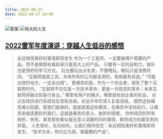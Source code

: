 ```yaml
---
title: 2022-08-27
date: 2022-08-27 14:49
---
```



![答案](http://images.iotop.work/uPic/answer.png)
![伟大的人生](http://images.iotop.work/uPic/great-life.jpg)

## [2022雷军年度演讲：穿越人生低谷的感悟](https://mp.weixin.qq.com/s/1uj6d9yY2wFKuqQXNzV4-g)

> 永远相信美好的事情即将发生
> 作为一个工程师，一定要做用户需要的产品，而不是做那些看起来只是高大上的产品。
> 只要有一定的自制力，娱乐也是很好的学习方式。
> 玩也要玩出点名堂，不要瞎玩，瞎玩只是浪费时间。
> “互联网就是工具。未来所有的公司都会用的，电商最有前途。”
> “可能出错的地方，一定会出错”。
> 更痛苦的是，作为一个创业者，错失了整个互联网时代。
> “互联网不仅仅是一次技术革命，更是一次观念的革命；未来互联网将融合到各行各业。”
> 哪里有用户的痛点，哪里就有创业者的机会。
> 对过去经历进行系统性反思和总结。长达半年的深入复盘总结。
> 既然这些痛苦难以回避，那我们能做的，就是直面这些痛苦，在痛苦中坚持前行，让痛苦来塑造更好的我们，这就是痛苦的意义、挫折的馈赠。 
> 你所经历的所有挫折、失败，甚至那些看似毫无意义消磨时间的事情，都将成为你最宝贵的财富。
> 人生很长，无论如何，让我们保持信念：永远相信美好的事情即将发生。
> “技术为本，性价比为纲，做最酷的产品”。
